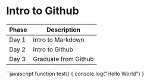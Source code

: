 # Intro to Github

Phase|Description
-----|-----------
Day 1|Intro to Markdown
Day 2|Intro to Github
Day 3|Graduate from Github

``javascript
function test() {
	console.log("Hello World")
}
```